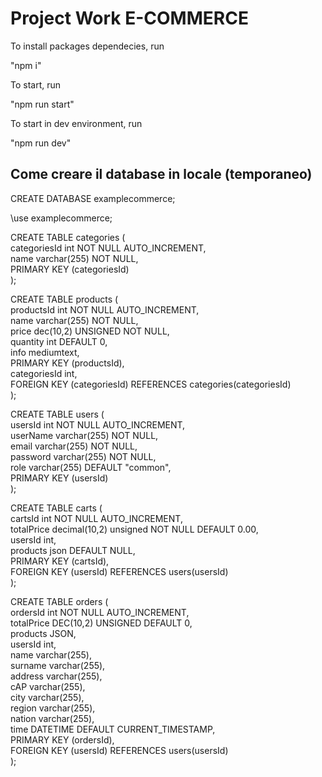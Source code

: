 # Project Work E-COMMERCE

To install packages dependecies, run 

"npm i"

To start, run 

"npm run start"

To start in dev environment, run 

"npm run dev"


## Come creare il database in locale (temporaneo)

CREATE DATABASE examplecommerce;

\use examplecommerce;

CREATE TABLE categories (  
categoriesId int NOT NULL AUTO_INCREMENT,  
name varchar(255) NOT NULL,  
PRIMARY KEY (categoriesId)  
);

CREATE TABLE products (  
    productsId int NOT NULL AUTO_INCREMENT,  
    name varchar(255) NOT NULL,  
    price dec(10,2) UNSIGNED NOT NULL,  
    quantity int DEFAULT 0,  
    info mediumtext,  
    PRIMARY KEY (productsId),  
    categoriesId int,  
    FOREIGN KEY (categoriesId) REFERENCES categories(categoriesId)  
);

CREATE TABLE users (  
    usersId int NOT NULL AUTO_INCREMENT,  
    userName varchar(255) NOT NULL,  
    email varchar(255) NOT NULL,  
    password varchar(255) NOT NULL,  
    role varchar(255) DEFAULT "common",  
    PRIMARY KEY (usersId)  
);

CREATE TABLE carts (  
  cartsId int NOT NULL AUTO_INCREMENT,  
  totalPrice decimal(10,2) unsigned NOT NULL DEFAULT 0.00,  
  usersId int,  
  products json DEFAULT NULL,  
  PRIMARY KEY (cartsId),  
  FOREIGN KEY (usersId) REFERENCES users(usersId)   
);

CREATE TABLE orders (  
    ordersId int NOT NULL AUTO_INCREMENT,  
    totalPrice DEC(10,2) UNSIGNED DEFAULT 0,  
    products JSON,  
    usersId int,  
    name varchar(255),  
    surname varchar(255),  
    address varchar(255),  
    cAP varchar(255),  
    city varchar(255),  
    region varchar(255),  
    nation varchar(255),  
    time DATETIME DEFAULT CURRENT_TIMESTAMP,  
    PRIMARY KEY (ordersId),  
    FOREIGN KEY (usersId) REFERENCES users(usersId)  
);